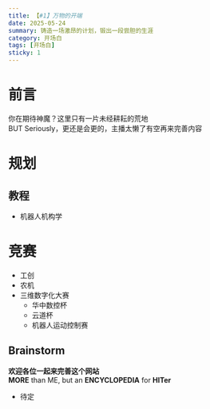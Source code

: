 ```yaml
---
title: 【#1】万物的开端
date: 2025-05-24
summary: 铸造一场激昂的计划，锻出一段尝胆的生涯
category: 开场白
tags: [开场白]
sticky: 1
---
```


# 前言

你在期待神魔？这里只有一片未经耕耘的荒地<br>
BUT Seriously，更还是会更的，主播太懒了有空再来完善内容

# 规划

## 教程

- 机器人机构学

# 竞赛

- 工创
- 农机
- 三维数字化大赛
  - 华中数控杯
  - 云道杯
  - 机器人运动控制赛

## Brainstorm

**欢迎各位一起来完善这个网站**<br>
**MORE** than ME, but an **ENCYCLOPEDIA** for **HITer**

- 待定
